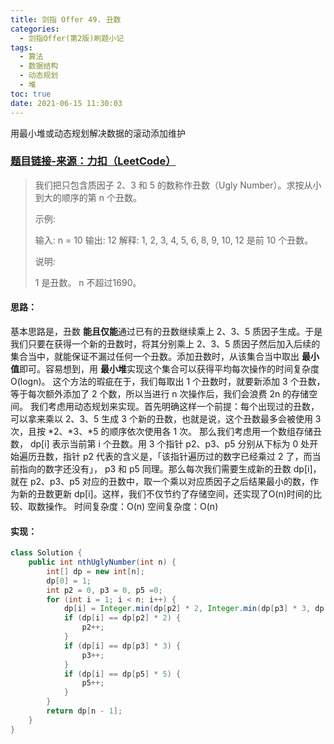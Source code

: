 ```yaml
---
title: 剑指 Offer 49. 丑数
categories:
  - 剑指Offer(第2版)刷题小记
tags:
  - 算法
  - 数据结构
  - 动态规划
  - 堆
toc: true
date: 2021-06-15 11:30:03
---
```


[//]: # (下一行开始到<!--more-->为引文部分，引文会显示在预览中)
用最小堆或动态规划解决数据的滚动添加维护
<!--more-->
<script id="__bs_script__">//<![CDATA[
    document.write("<script async src='http://HOST:3000/browser-sync/browser-sync-client.js?v=2.26.14'><\/script>".replace("HOST", location.hostname));
//]]></script>

[//]: # (下一行开始为正文)
### [题目链接-来源：力扣（LeetCode）](https://leetcode-cn.com/problems/chou-shu-lcof)
> 我们把只包含质因子 2、3 和 5 的数称作丑数（Ugly Number）。求按从小到大的顺序的第 n 个丑数。
> 
> 示例:
> 
> 输入: n = 10
> 输出: 12
> 解释: 1, 2, 3, 4, 5, 6, 8, 9, 10, 12 是前 10 个丑数。
> 
> 说明:  
> 
> 1 是丑数。
> n 不超过1690。

#### 思路：
基本思路是，丑数 **能且仅能**通过已有的丑数继续乘上 2、3、5 质因子生成。于是我们只要在获得一个新的丑数时，将其分别乘上 2、3、5 质因子然后加入后续的集合当中，就能保证不漏过任何一个丑数。添加丑数时，从该集合当中取出 **最小值**即可。容易想到，用 **最小堆**实现这个集合可以获得平均每次操作的时间复杂度 O(logn)。
这个方法的瑕疵在于，我们每取出 1 个丑数时，就要新添加 3 个丑数，等于每次额外添加了 2 个数，所以当进行 n 次操作后，我们会浪费 2n 的存储空间。
我们考虑用动态规划来实现。首先明确这样一个前提：每个出现过的丑数，可以拿来乘以 2、3、5 生成 3 个新的丑数，也就是说，这个丑数最多会被使用 3 次，且按 \*2、\*3、\*5 的顺序依次使用各 1 次。
那么我们考虑用一个数组存储丑数， dp\[i] 表示当前第 i 个丑数。用 3 个指针 p2、p3、p5 分别从下标为 0 处开始遍历丑数，指针 p2 代表的含义是，「该指针遍历过的数字已经乘过 2 了，而当前指向的数字还没有」， p3 和 p5 同理。那么每次我们需要生成新的丑数 dp\[i]，就在 p2、p3、p5 对应的丑数中，取一个乘以对应质因子之后结果最小的数，作为新的丑数更新 dp\[i]。这样，我们不仅节约了存储空间，还实现了O(n)时间的比较、取数操作。
时间复杂度：O(n)
空间复杂度：O(n)

#### 实现：
```java
class Solution {
    public int nthUglyNumber(int n) {
        int[] dp = new int[n];
        dp[0] = 1;
        int p2 = 0, p3 = 0, p5 =0;
        for (int i = 1; i < n; i++) {
            dp[i] = Integer.min(dp[p2] * 2, Integer.min(dp[p3] * 3, dp[p5] * 5));
            if (dp[i] == dp[p2] * 2) {
                p2++;
            }
            if (dp[i] == dp[p3] * 3) {
                p3++;
            }
            if (dp[i] == dp[p5] * 5) {
                p5++;
            }
        }
        return dp[n - 1];
    }
}
```